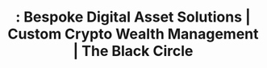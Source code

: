 ---
title: ": Bespoke Digital Asset Solutions | Custom Crypto Wealth Management | The Black Circle"
description: " Custom digital asset solutions tailored for unique client requirements. Bespoke cryptocurrency strategies, specialized custody arrangements, and personalized wealth management for distinguished clients."
---